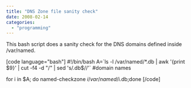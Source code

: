 ```yaml
---
title: "DNS Zone file sanity check"
date: 2008-02-14
categories:
  - "programming"
---
```


This bash script does a sanity check for the DNS domains defined inside /var/named.

\[code language="bash"\] #!/bin/bash A=\`ls -l /var/named/\*.db | awk '{print $9}' | cut -f4 -d "/" | sed 's/.db$//'\` #domain names

for i in $A; do named-checkzone $i /var/named/$i.db;done \[/code\]
